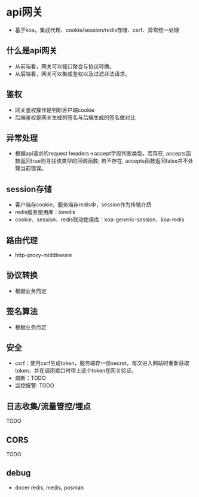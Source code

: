 # api网关
- 基于koa，集成代理、cookie/session/redis存储、csrf、异常统一处理

## 什么是api网关
- 从前端看，网关可以接口聚合与协议转换。
- 从后端看，网关可以集成鉴权以及过滤非法请求。

## 鉴权
- 网关鉴权操作是判断客户端cookie
- 后端鉴权是网关生成的签名与后端生成的签名做对比

## 异常处理
- 根据api请求的request headers->accept字段判断类型。若存在, accepts函数返回true则寻找该类型的回调函数; 若不存在, accepts函数返回false并不处理当前错误。

## session存储
- 客户端存cookie，服务端存redis中，session作为传输介质
- redis服务使用库：ioredis
- cookie、session、redis联动使用库：koa-generic-session、koa-redis

## 路由代理
- http-proxy-middleware

## 协议转换
- 根据业务而定

## 签名算法
- 根据业务而定

## 安全
- csrf：使用csrf生成token，服务端存一份secret，每次进入网站时重新获取token，并在调用接口时带上这个token在网关验证。
- 熔断：TODO
- 监控报警: TODO

## 日志收集/流量管控/埋点
TODO

## CORS
TODO

## debug
- docer redis, medis, posman